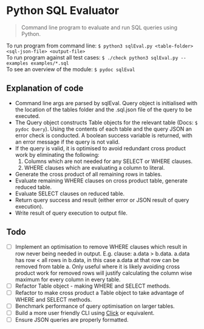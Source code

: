 # Python SQL Evaluator

> Command line program to evaluate and run SQL queries using Python.

To run program from command line: ```$ python3 sqlEval.py <table-folder> <sql-json-file> <output-file> ``` </br>
To run program against all test cases: ```$ ./check python3 sqlEval.py -- examples examples/*.sql``` </br>
To see an overview of the module: ```$ pydoc sqlEval```

## Explanation of code
* Command line args are parsed by sqlEval. Query object is initialised with the location of the tables folder and the
.sql.json file of the query to be executed.
* The Query object constructs Table objects for the relevant table (Docs: ```$ pydoc Query```). Using the contents of each table and the query JSON
an error check is conducted. A boolean success variable is returned, with an error message if the query is not valid.
* If the query is valid, it is optimised to avoid redundant cross product work by eliminating the following:
    1. Columns which are not needed for any SELECT or WHERE clauses.
    2. WHERE clauses which are evaluating a column to literal.
* Generate the cross product of all remaining rows in tables.
* Evaluate remaining WHERE clauses on cross product table, generate reduced table.
* Evaluate SELECT clauses on reduced table.
* Return query success and result (either error or JSON result of query execution).
* Write result of query execution to output file.

## Todo
- [ ] Implement an optimisation to remove WHERE clauses which result in row never being needed in output.
E.g. clause: a.data > b.data. a.data has row < all rows in b.data, in this case a.data at that row can be removed from table a.
Only useful where it is likely avoiding cross product work for removed rows will justify calculating the column wise maximum for every column in every table.
- [ ] Refactor Table object - making WHERE and SELECT methods.
- [ ] Refactor to make cross product a Table object to take advantage of WHERE and SELECT methods.
- [ ] Benchmark performance of query optimisation on larger tables.
- [ ] Build a more user friendly CLI using [Click](https://click.palletsprojects.com/en/7.x/) or equivalent.
- [ ] Ensure JSON queries are properly formatted.
